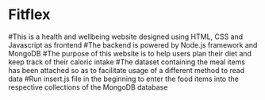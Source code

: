 # Fitflex
#This is a health and wellbeing website designed using HTML, CSS and Javascript as frontend 
#The backend is powered by Node.js framework and MongoDB 
#The purpose of this website is to help users plan their diet and keep track of their caloric intake
#The dataset containing the meal items has been attached so as to facilitate usage of a different method to read data
#Run insert.js file in the beginning to enter the food items into the respective collections of the MongoDB database 
